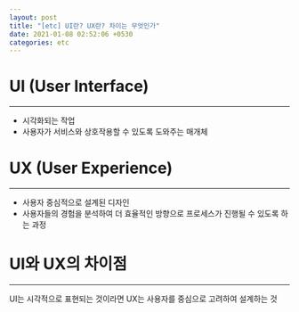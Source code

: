 ```yaml
---
layout: post
title: "[etc] UI란? UX란? 차이는 무엇인가"
date: 2021-01-08 02:52:06 +0530
categories: etc
---
```


# UI (User Interface)

---

-   시각화되는 작업
-   사용자가 서비스와 상호작용할 수 있도록 도와주는 매개체

# UX (User Experience)

---

-   사용자 중심적으로 설계된 디자인
-   사용자들의 경험을 분석하여 더 효율적인 방향으로 프로세스가 진행될 수 있도록 하는 과정

# UI와 UX의 차이점

---

UI는 시각적으로 표현되는 것이라면 UX는 사용자를 중심으로 고려하여 설계하는 것
